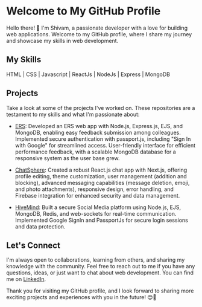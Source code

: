 
<!--
**black-sheepp/black-sheepp** is a ✨ _special_ ✨ repository because its `README.md` (this file) appears on your GitHub profile.

Here are some ideas to get you started:

- 🔭 I’m currently working on ...
- 🌱 I’m currently learning ...
- 👯 I’m looking to collaborate on ...
- 🤔 I’m looking for help with ...
- 💬 Ask me about ...
- 📫 How to reach me: ...
- 😄 Pronouns: ...
- ⚡ Fun fact: ...
-->


# Welcome to My GitHub Profile

Hello there! 👋 I'm Shivam, a passionate developer with a love for building web applications. Welcome to my GitHub profile, where I share my journey and showcase my skills in web development.

## My Skills

HTML | CSS | Javascript | ReactJs | NodeJs | Express | MongoDB

## Projects

Take a look at some of the projects I've worked on. These repositories are a testament to my skills and what I'm passionate about:

- [ERS](https://github.com/black-sheepp/ERS): Developed an ERS web app with Node.js, Express.js, EJS, and MongoDB, enabling easy feedback submission among colleagues. Implemented secure authentication with passport.js, including "Sign In with Google" for streamlined access. User-friendly interface for efficient performance feedback, with a scalable MongoDB database for a responsive system as the user base grew.

- [ChatSphere](https://github.com/black-sheepp/chat-sphere): Created a robust React.js chat app with Next.js, offering profile editing, theme customization, user management (addition and blocking), advanced messaging capabilities (message deletion, emoji, and photo attachments), responsive design, error handling, and Firebase integration for enhanced security and data management.

- [HiveMind](https://github.com/black-sheepp/HIveMind-2.0): Built a secure Social Media platform using Node.js, EJS, MongoDB, Redis, and web-sockets for real-time communication. Implemented Google SignIn and PassportJs for secure login sessions and data protection.

## Let's Connect

I'm always open to collaborations, learning from others, and sharing my knowledge with the community. Feel free to reach out to me if you have any questions, ideas, or just want to chat about web development. You can find me on [LinkedIn](https://www.linkedin.com/in/gshivam1/).

Thank you for visiting my GitHub profile, and I look forward to sharing more exciting projects and experiences with you in the future! 😊🚀

